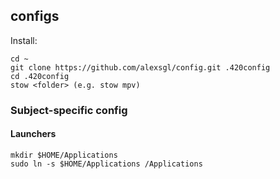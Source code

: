## configs
Install:
```
cd ~
git clone https://github.com/alexsgl/config.git .420config
cd .420config
stow <folder> (e.g. stow mpv)
```

### Subject-specific config
#### Launchers
```
mkdir $HOME/Applications
sudo ln -s $HOME/Applications /Applications
```

